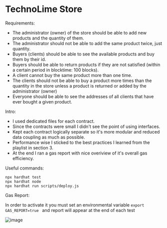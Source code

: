 # TechnoLime Store

Requirements:
- The administrator (owner) of the store should be able to add new products and the quantity of them.
- The administrator should not be able to add the same product twice, just quantity.
- Buyers (clients) should be able to see the available products and buy them by their id.
- Buyers should be able to return products if they are not satisfied (within a certain period in blocktime: 100 blocks).
- A client cannot buy the same product more than one time.
- The clients should not be able to buy a product more times than the quantity in the store unless a product is returned or added by the administrator (owner)
- Everyone should be able to see the addresses of all clients that have ever bought a given product.


Intro:
- I used dedicated files for each contract. 
- Since the contracts were small I didn't see the point of using interfaces. 
- Kept each contract logically separate so it's more modular and reduced data coupling as much as possible.
- Performance wise I sticked to the best practices I learned from the playlist in section 3.
- At the end I ran a gas report with nice overiview of it's overall gas efficiency.

Useful commands:

```shell
npx hardhat test
npx hardhat node
npx hardhat run scripts/deploy.js
```

Gas Report:

In order to activate it you must set an environmental variable ```export GAS_REPORT=true ``` and report will appear at the end of each test


![image](https://user-images.githubusercontent.com/30548703/185395987-848ace9a-9252-40e5-beeb-0eb235bb67fd.png)

